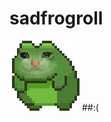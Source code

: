 # sadfrogroll
![sadfrogroll](https://raw.githubusercontent.com/Murgn/sadfrogroll/main/Images/sadfrogroll.gif)
##:(
